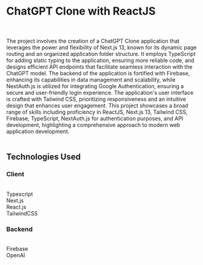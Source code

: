 # ChatGPT Clone with ReactJS
<br><br>The project involves the creation of a ChatGPT Clone application that leverages the power and flexibility of Next.js 13, known for its dynamic page routing and an organized application folder structure. It employs TypeScript for adding static typing to the application, ensuring more reliable code, and designs efficient API endpoints that facilitate seamless interaction with the ChatGPT model. The backend of the application is fortified with Firebase, enhancing its capabilities in data management and scalability, while NextAuth.js is utilized for integrating Google Authentication, ensuring a secure and user-friendly login experience. The application's user interface is crafted with Tailwind CSS, prioritizing responsiveness and an intuitive design that enhances user engagement. This project showcases a broad range of skills including proficiency in ReactJS, Next.js 13, Tailwind CSS, Firebase, TypeScript, NextAuth.js for authentication purposes, and API development, highlighting a comprehensive approach to modern web application development.<br><br>
## Technologies Used
### Client
<br>Typescript
<br>Next.js
<br>React.js
<br>TailwindCSS
### Backend
<br>Firebase
<br>OpenAI
